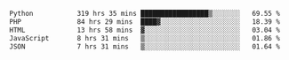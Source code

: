 <!--START_SECTION:waka-->

```txt
Python           319 hrs 35 mins █████████████████▒░░░░░░░   69.55 %
PHP              84 hrs 29 mins  ████▓░░░░░░░░░░░░░░░░░░░░   18.39 %
HTML             13 hrs 58 mins  ▓░░░░░░░░░░░░░░░░░░░░░░░░   03.04 %
JavaScript       8 hrs 31 mins   ▒░░░░░░░░░░░░░░░░░░░░░░░░   01.86 %
JSON             7 hrs 31 mins   ▒░░░░░░░░░░░░░░░░░░░░░░░░   01.64 %
```

<!--END_SECTION:waka-->
